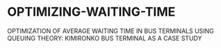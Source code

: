 # OPTIMIZING-WAITING-TIME
OPTIMIZATION OF AVERAGE WAITING TIME IN BUS TERMINALS USING QUEUING THEORY: KIMIRONKO BUS TERMINAL AS A CASE STUDY

